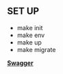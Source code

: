 ## SET UP

- make init
- make env
- make up
- make migrate

**[Swagger](http://localhost:8082/api/documentation/)**
